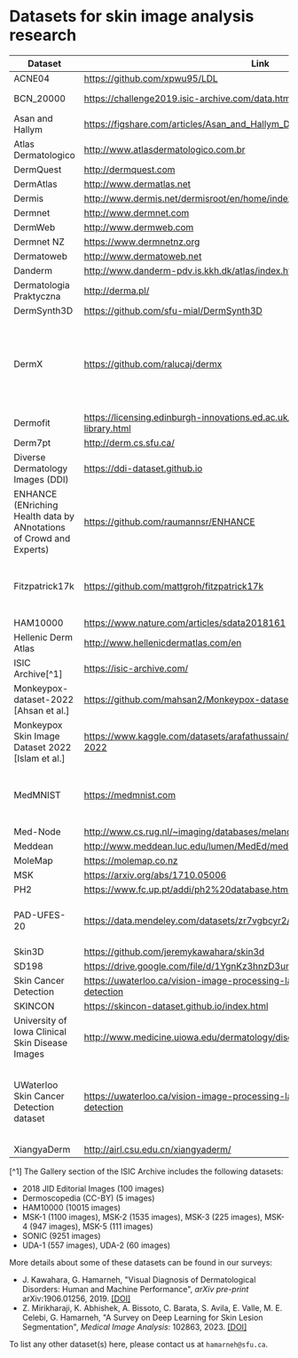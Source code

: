 # Datasets for skin image analysis research


|Dataset                                                            |Link                                                                                   |Notes                                                                                      |
|-------------------------------------------------------------------|---------------------------------------------------------------------------------------|-------------------------------------------------------------------------------------------|
|ACNE04                                                             |https://github.com/xpwu95/LDL                                                          |                                                                                           |
|BCN_20000                                                          |https://challenge2019.isic-archive.com/data.html                                       |Part of ISIC 2019                                                                          |
|Asan and Hallym                                                    |https://figshare.com/articles/Asan_and_Hallym_Dataset_Thumbnails_/5406136              |                                                                                           |
|Atlas Dermatologico                                                |http://www.atlasdermatologico.com.br                                                   |                                                                                           |
|DermQuest                                                          |http://dermquest.com                                                                   |                                                                                           |
|DermAtlas                                                          |http://www.dermatlas.net                                                               |                                                                                           |
|Dermis                                                             |http://www.dermis.net/dermisroot/en/home/index.htm                                     |                                                                                           |
|Dermnet                                                            |http://www.dermnet.com                                                                 |                                                                                           |
|DermWeb                                                            |http://www.dermweb.com                                                                 |                                                                                           |
|Dermnet NZ                                                         |https://www.dermnetnz.org                                                              |                                                                                           |
|Dermatoweb                                                         |http://www.dermatoweb.net                                                              |                                                                                           |
|Danderm                                                            |http://www.danderm-pdv.is.kkh.dk/atlas/index.html                                      |                                                                                           |
|Dermatologia Praktyczna                                            |http://derma.pl/                                                                       |                                                                                           |
|DermSynth3D                                                        |https://github.com/sfu-mial/DermSynth3D                                                |                                                                                           |
|DermX                                                              |https://github.com/ralucaj/dermx                                                       |525 dermatological images with diagnoses and diagnosis explanations by three dermatologists|
|Dermofit                                                           |https://licensing.edinburgh-innovations.ed.ac.uk/i/software/dermofit-image-library.html|                                                                                           |
|Derm7pt                                                            |http://derm.cs.sfu.ca/                                                                 |                                                                                           |
|Diverse Dermatology Images (DDI)                                   |https://ddi-dataset.github.io                                                          |                                                                                           |
|ENHANCE (ENriching Health data by ANnotations of Crowd and Experts)|https://github.com/raumannsr/ENHANCE                                                   |ABC criteria annotations of ISIC 2017 and PH2 datasets                                     |
|Fitzpatrick17k                                                     |https://github.com/mattgroh/fitzpatrick17k                                             |16,577 clinical images with diagnosis and Fitzpatrick scale labels                          |
|HAM10000                                                           |https://www.nature.com/articles/sdata2018161                                           |                                                                                           |
|Hellenic Derm Atlas                                                |http://www.hellenicdermatlas.com/en                                                    |                                                                                           |
|ISIC Archive[^1]                                                               |https://isic-archive.com/                                                              |See below                                                                                  |
|Monkeypox-dataset-2022 [Ahsan et al.]                              |https://github.com/mahsan2/Monkeypox-dataset-2022                                      |                                                                                           |
|Monkeypox Skin Image Dataset 2022 [Islam et al.]                   |https://www.kaggle.com/datasets/arafathussain/monkeypox-skin-image-dataset-2022                |                                                                                           |
|MedMNIST                                                           |https://medmnist.com                                                                   |DermaMNIST. a subset of MedMNIST, contains skin images                                   |
|Med-Node                                                           |http://www.cs.rug.nl/~imaging/databases/melanoma_naevi/                                |                                                                                           |
|Meddean                                                            |http://www.meddean.luc.edu/lumen/MedEd/medicine/dermatology/melton/atlas.htm           |                                                                                           |
|MoleMap                                                            |https://molemap.co.nz                                                                  |                                                                                           |
|MSK                                                                |https://arxiv.org/abs/1710.05006                                                       |                                                                                           |
|PH2                                                                |https://www.fc.up.pt/addi/ph2%20database.html                                          |                                                                                           |
|PAD-UFES-20                                                        |https://data.mendeley.com/datasets/zr7vgbcyr2/1                                        |clinical skin lesion images from smartphones                                               |
|Skin3D                                                             |https://github.com/jeremykawahara/skin3d                                               |                                                                                           |
|SD198                                                              |https://drive.google.com/file/d/1YgnKz3hnzD3umEYHAgd29n2AwedV1Jmg/view                 |                                                                                           |
|Skin Cancer Detection                                              |https://uwaterloo.ca/vision-image-processing-lab/research-demos/skin-cancer-detection  |                                                                                           |
|SKINCON                                                            |https://skincon-dataset.github.io/index.html                                           |                                                                                           |
|University of Iowa Clinical Skin Disease Images                    |http://www.medicine.uiowa.edu/dermatology/diseaseimages/                               |                                                                                           |
|UWaterloo Skin Cancer Detection dataset                            |https://uwaterloo.ca/vision-image-processing-lab/research-demos/skin-cancer-detection  |images taken from DermIS and DermQuest along with lesion segmentation                      |
|XiangyaDerm                                                        |http://airl.csu.edu.cn/xiangyaderm/                                                    |                                                                                           |


[^1] The Gallery section of the ISIC Archive includes the following datasets:

- 2018 JID Editorial Images (100 images)
- Dermoscopedia (CC-BY) (5 images)
- HAM10000 (10015 images)
- MSK-1 (1100 images), MSK-2 (1535 images), MSK-3 (225 images), MSK-4 (947 images), MSK-5 (111 images)
- SONIC (9251 images)
- UDA-1 (557 images), UDA-2 (60 images)


More details about some of these datasets can be found in our surveys:

- J. Kawahara, G. Hamarneh, "Visual Diagnosis of Dermatological Disorders: Human and Machine Performance", _arXiv pre-print_ arXiv:1906.01256, 2019. [[DOI]](https://doi.org/10.48550/arXiv.1906.01256)
- Z. Mirikharaji, K. Abhishek, A. Bissoto, C. Barata, S. Avila, E. Valle, M. E. Celebi, G. Hamarneh, "A Survey on Deep Learning for Skin Lesion Segmentation", _Medical Image Analysis_: 102863, 2023. [[DOI]](https://doi.org/10.1016/j.media.2023.102863)

To list any other dataset(s) here, please contact us at `hamarneh@sfu.ca`.
